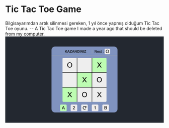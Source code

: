 # Tic Tac Toe Game 
Bilgisayarımdan artık silinmesi gereken, 1 yıl önce yapmış olduğum Tic Tac Toe oyunu. -- A Tic Tac Toe game I made a year ago that should be deleted from my computer.
![Tic Tac Toe Game](./images/TicTacToePhoto.png)
